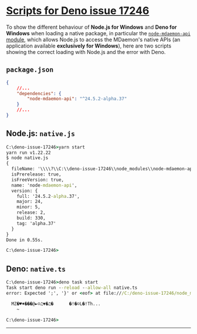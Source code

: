# [Scripts for Deno issue 17246](https://github.com/denoland/deno/issues/17246)

To show the different behaviour of **Node.js for Windows** and
**Deno for Windows** when loading a native package, in particular the
[`node-mdaemon-api` module](https://github.com/ealib/node-mdaemon-api),
which allows Node.js to access the MDaemon's native APIs (an application
available **exclusively for Windows**), here are two scripts showing the
correct loading with Node.js and the error with Deno.

## `package.json`

```json
{
    //...
    "dependencies": {
        "node-mdaemon-api": "^24.5.2-alpha.37"
    }
    //...
}
```

## Node.js: `native.js`

```cmd
C:\deno-issue-17246>yarn start
yarn run v1.22.22
$ node native.js
{
  fileName: '\\\\?\\C:\\deno-issue-17246\\node_modules\\node-mdaemon-api\\node-mdaemon-api.node',
  isPrerelease: true,
  isFreeVersion: true,
  name: 'node-mdaemon-api',
  version: {
    full: '24.5.2-alpha.37',
    major: 24,
    minor: 5,
    release: 2,
    build: 330,
    tag: 'alpha.37'
  }
}
Done in 0.55s.

C:\deno-issue-17246>
```

## Deno: `native.ts`

```cmd
C:\deno-issue-17246>deno task start
Task start deno run --reload --allow-all native.ts
error: Expected ';', '}' or <eof> at file:///C:/deno-issue-17246/node_modules/.deno/node-mdaemon-api@24.5.2-alpha.37/node_modules/node-mdaemon-api/node-mdaemon-api.node:1:3

  MZ�♥♦���@►☺♫▼�♫�      �!�☺L�!Th...
    ~

C:\deno-issue-17246>
```

---
